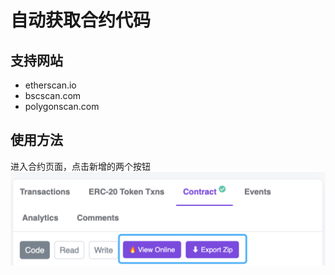 # 自动获取合约代码

## 支持网站
- etherscan.io
- bscscan.com
- polygonscan.com

## 使用方法
进入合约页面，点击新增的两个按钮
![example](./asset/image/example.jpg)

